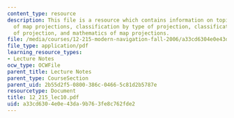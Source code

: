 ```yaml
---
content_type: resource
description: This file is a resource which contains information on topics like types
  of map projections, classification by type of projection, classification by characteristics
  of projection, and mathematics of map projections.
file: /media/courses/12-215-modern-navigation-fall-2006/a33cd6304e0e43da9b763fe8c762fde2_12_215_lec10.pdf
file_type: application/pdf
learning_resource_types:
- Lecture Notes
ocw_type: OCWFile
parent_title: Lecture Notes
parent_type: CourseSection
parent_uid: 2b55d2f5-0800-386c-0466-5c81d2b5787e
resourcetype: Document
title: 12_215_lec10.pdf
uid: a33cd630-4e0e-43da-9b76-3fe8c762fde2
---
```

